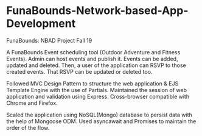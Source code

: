 # FunaBounds-Network-based-App-Development
FunaBounds: NBAD Project Fall 19

A FunaBounds Event scheduling tool (Outdoor Adventure and Fitness Events). Admin can host events and publish it. Events can be added, updated and deleted. Then, a user of the application can
RSVP to those created events. That RSVP can be updated or deleted too. 

Followed MVC Design Pattern to structure the web application & EJS Template Engine with the use of Partials.
Maintained the session of web application and validation using Express. Cross-browser compatible with Chrome
and Firefox.

Scaled the application using NoSQL(Mongo) database to persist data with the help of Mongoose ODM. 
Used asyncawait and Promises to maintain the order of the flow.

